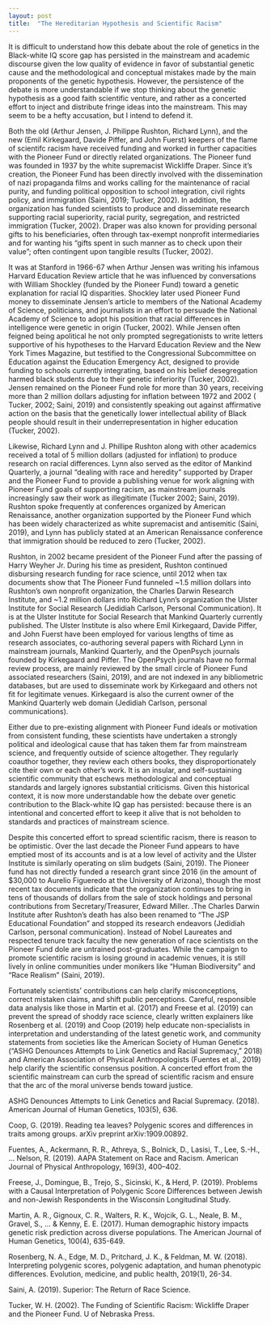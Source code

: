 ```yaml
---
layout: post
title:  "The Hereditarian Hypothesis and Scientific Racism"
---
```



It is difficult to understand how this debate about the role of genetics in the Black-white IQ score gap has persisted in the mainstream and academic discourse given the low quality of evidence in favor of substantial genetic cause and the methodological and conceptual mistakes made by the main proponents of the genetic hypothesis. However, the persistence of the debate is more understandable if we stop thinking about the genetic hypothesis as a good faith scientific venture, and rather as a concerted effort to inject and distribute fringe ideas into the mainstream. This may seem to be a hefty accusation, but I intend to defend it. 

Both the old (Arthur Jensen, J. Philippe Rushton, Richard Lynn),  and the new (Emil Kirkegaard, Davide Piffer, and John Fuerst) keepers of the flame of scientifc racism have received funding and worked in further capacities with the Pioneer Fund or directly related organizations. The Pioneer fund was founded in 1937 by the white supremacist Wickliffe Draper. Since it’s creation, the Pioneer Fund has been directly involved with the dissemination of nazi propaganda films and works calling for the maintenance of racial purity, and funding political opposition to school integration, civil rights policy, and immigration (Saini, 2019; Tucker, 2002). In addition, the organization has funded scientists to produce and disseminate research supporting racial superiority, racial purity, segregation, and restricted immigration (Tucker, 2002). Draper was also known for providing personal gifts to his beneficiaries, often through tax-exempt nonprofit intermediaries and for wanting his “gifts spent in such manner as to check upon their value”; often contingent upon tangible results (Tucker, 2002).
 
 It was at Stanford in 1966-67 when Arthur Jensen was writing his infamous Harvard Education Review article that he was influenced by conversations with William Shockley (funded by the Pioneer Fund) toward a genetic explanation for racial IQ disparities. Shockley later used Pioneer Fund money to disseminate Jensen’s article to members of the National Academy of Science, politicians, and journalists in an effort to persuade the National Academy of Science to adopt his position that racial differences in intelligence were genetic in origin (Tucker, 2002). While Jensen often feigned being apolitical he not only prompted segregationists to write letters supportive of his hypotheses to the Harvard Education Review and the New York Times Magazine, but testified to the Congressional Subcommittee on Education against the Education Emergency Act, designed to provide funding to schools currently integrating, based on his belief desegregation harmed black students due to their genetic inferiority (Tucker, 2002). Jensen remained on the Pioneer Fund role for more than 30 years, receiving more than 2 million dollars adjusting for inflation between 1972 and 2002 ( Tucker, 2002; Saini, 2019) and consistently speaking out against affirmative action on the basis that the genetically lower intellectual ability of Black people should result in their underrepresentation in higher education (Tucker, 2002).

Likewise, Richard Lynn and J. Phillipe Rushton along with other academics received a total of 5 million dollars (adjusted for inflation) to produce research on racial differences. Lynn also served as the editor of Mankind Quarterly, a journal “dealing with race and heredity” supported by Draper and the Pioneer Fund to provide a publishing venue for work aligning with Pioneer Fund goals of supporting racism, as mainstream journals increasingly saw their work as illegitimate (Tucker 2002; Saini, 2019). Rushton spoke frequently at conferences organized by American Renaissance, another organization supported by the Pioneer Fund which has been widely characterized as white supremacist and antisemitic (Saini, 2019), and Lynn has publicly stated at an American Renaissance conference that immigration should be reduced to zero (Tucker, 2002).

Rushton, in 2002 became president of the Pioneer Fund after the passing of Harry Weyher Jr. During his time as president, Rushton continued disbursing research funding for race science, until 2012 when tax documents show that The Pioneer Fund funneled ~1.5 million dollars into Rushton’s own nonprofit organization, the Charles Darwin Research Institute, and ~1.2 million dollars into Richard Lynn’s organization the Ulster Institute for Social Research (Jedidiah Carlson, Personal Communication). It is at the Ulster Institute for Social Research that Mankind Quarterly currently published. The Ulster Institute is also where Emil Kirkegaard, Davide Piffer, and John Fuerst have been employed for various lengths of time as research associates, co-authoring several papers with Richard Lynn in mainstream journals, Mankind Quarterly, and the OpenPsych journals founded by Kirkegaard and Piffer. The OpenPsych journals have no formal review process, are mainly reviewed by the small circle of Pioneer Fund associated researchers (Saini, 2019), and are not indexed in any bibliometric databases, but are used to disseminate work by Kirkegaard and others not fit for legitimate venues. Kirkegaard is also the current owner of the Mankind Quarterly web domain (Jedidiah Carlson, personal communications).

Either due to pre-existing alignment with Pioneer Fund ideals or motivation from consistent funding, these scientists have undertaken a strongly political and ideological cause that has taken them far from mainstream science, and frequently outside of science altogether. They regularly coauthor together, they review each others books, they disproportionately cite their own or each other’s work. It is an insular, and self-sustaining scientific community that eschews methodological and conceptual standards and largely ignores substantial criticisms. Given this historical context, it is now more understandable how the debate over genetic contribution to the Black-white IQ gap has persisted: because there is an intentional and concerted effort to keep it alive that is not beholden to standards and practices of mainstream science.

Despite this concerted effort to spread scientific racism, there is reason to be optimistic. Over the last decade the Pioneer Fund appears to have emptied most of its accounts and is at a low level of activity and the Ulster Institute is similarly operating on slim budgets (Saini, 2019). The Pioneer fund has not directly funded a research grant since 2016 (in the amount of $30,000 to Aurelio Figueredo at the University of Arizona), though the most recent tax documents indicate that the organization continues to bring in tens of thousands of dollars from the sale of stock holdings and personal contributions from Secretary/Treasurer, Edward Miller. .The Charles Darwin Institute after Rushton’s death has also been renamed to “The JSP Educational Foundation” and stopped its research endeavors (Jedidiah Carlson, personal communication). Instead of Nobel Laureates and respected tenure track faculty the new generation of race scientists on the Pioneer Fund dole are untrained post-graduates. While the campaign to promote scientific racism is losing ground in academic venues, it is still lively in online communities under monikers like “Human Biodiversity” and “Race Realism” (Saini, 2019). 

Fortunately scientists’ contributions can help clarify misconceptions, correct mistaken claims, and shift public perceptions. Careful, responsible data analysis like those in Martin et al. (2017) and Freese et al. (2019) can prevent the spread of shoddy race science, clearly written explainers like Rosenberg et al. (2019) and Coop (2019) help educate non-specialists in interpretation and understanding of the latest genetic work, and community statements from societies like the American Society of Human Genetics (“ASHG Denounces Attempts to Link Genetics and Racial Supremacy,” 2018) and American Association of Physical Anthropologists (Fuentes et al., 2019) help clarify the scientific consensus position. A concerted effort from the scientific mainstream can curb the spread of scientific racism and ensure that the arc of the moral universe bends toward justice.


ASHG Denounces Attempts to Link Genetics and Racial Supremacy. (2018). American Journal of Human Genetics, 103(5), 636.

Coop, G. (2019). Reading tea leaves? Polygenic scores and differences in traits among groups. arXiv preprint arXiv:1909.00892.

Fuentes, A., Ackermann, R. R., Athreya, S., Bolnick, D., Lasisi, T., Lee, S.-H., … Nelson, R. (2019). AAPA Statement on Race and Racism. American Journal of Physical Anthropology, 169(3), 400–402.

Freese, J., Domingue, B., Trejo, S., Sicinski, K., & Herd, P. (2019). Problems with a Causal Interpretation of Polygenic Score Differences between Jewish and non-Jewish Respondents in the Wisconsin Longitudinal Study.


Martin, A. R., Gignoux, C. R., Walters, R. K., Wojcik, G. L., Neale, B. M., Gravel, S., ... & Kenny, E. E. (2017). Human demographic history impacts genetic risk prediction across diverse populations. The American Journal of Human Genetics, 100(4), 635-649.

Rosenberg, N. A., Edge, M. D., Pritchard, J. K., & Feldman, M. W. (2018). Interpreting polygenic scores, polygenic adaptation, and human phenotypic differences. Evolution, medicine, and public health, 2019(1), 26-34.

Saini, A. (2019). Superior: The Return of Race Science.

Tucker, W. H. (2002). The Funding of Scientific Racism: Wickliffe Draper and the Pioneer Fund. U of Nebraska Press.

